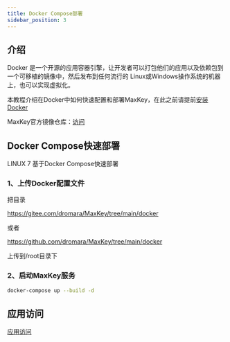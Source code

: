```yaml
---
title: Docker Compose部署
sidebar_position: 3
---
```

## 介绍
Docker 是一个开源的应用容器引擎，让开发者可以打包他们的应用以及依赖包到一个可移植的镜像中，然后发布到任何流行的 Linux或Windows操作系统的机器上，也可以实现虚拟化。

本教程介绍在Docker中如何快速配置和部署MaxKey，在此之前请提前<a target="_blank" href="https://docs.docker.com/engine/install/">安装Docker</a>

MaxKey官方镜像仓库：<a href="https://hub.docker.com/u/maxkeytop" target="_blank">访问</a>

## Docker Compose快速部署
LINUX 7 基于Docker Compose快速部署

### 1、上传Docker配置文件

把目录 

https://gitee.com/dromara/MaxKey/tree/main/docker 

或者

https://github.com/dromara/MaxKey/tree/main/docker

上传到/root目录下


### 2、启动MaxKey服务

```bash
docker-compose up --build -d
```

## 应用访问
<a href="../requirements#应用访问" >应用访问</a>